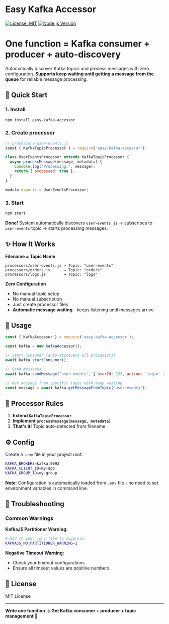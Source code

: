 # Easy Kafka Accessor

[![License: MIT](https://img.shields.io/badge/License-MIT-yellow.svg)](https://opensource.org/licenses/MIT)
[![Node.js Version](https://img.shields.io/badge/node-%3E%3D16.0.0-brightgreen.svg)](https://nodejs.org/)

# One function = Kafka consumer + producer + auto-discovery

Automatically discover Kafka topics and process messages with zero configuration. **Supports keep waiting until getting a message from the queue** for reliable message processing.

## 🚀 Quick Start

### 1. Install
```bash
npm install easy-kafka-accessor
```

### 2. Create processor
```javascript
// processors/user-events.js
const { KafkaTopicProcessor } = require('easy-kafka-accessor');

class UserEventsProcessor extends KafkaTopicProcessor {
  async processMessage(message, metadata) {
    console.log('Processing:', message);
    return { processed: true };
  }
}

module.exports = UserEventsProcessor;
```

### 3. Start
```bash
npm start
```

**Done!** System automatically discovers `user-events.js` → subscribes to `user-events` topic → starts processing messages.

## ✨ How It Works

**Filename = Topic Name**
```
processors/user-events.js → Topic: "user-events"
processors/orders.js      → Topic: "orders"
processors/logs.js        → Topic: "logs"
```

**Zero Configuration**
- No manual topic setup
- No manual subscription  
- Just create processor files
- **Automatic message waiting** - keeps listening until messages arrive

## 🔧 Usage

```javascript
const { KafkaAccessor } = require('easy-kafka-accessor');

const kafka = new KafkaAccessor();

// Start consumer (auto-discovers all processors)
await kafka.startConsumer();

// Send messages
await kafka.sendMessage('user-events', { userId: 123, action: 'login' });

// Get message from specific topic with keep waiting
const message = await kafka.getMessageFromTopic('user-events');
```

## 📁 Processor Rules

1. **Extend `KafkaTopicProcessor`**
2. **Implement `processMessage(message, metadata)`**
3. **That's it!** Topic auto-detected from filename

## ⚙️ Config

Create a `.env` file in your project root:
```bash
KAFKA_BROKERS=kafka:9092
KAFKA_CLIENT_ID=my-app
KAFKA_GROUP_ID=my-group
```

**Note**: Configuration is automatically loaded from `.env` file - no need to set environment variables in command line.

## 🔧 Troubleshooting

### Common Warnings

**KafkaJS Partitioner Warning:**
```bash
# Add to your .env file to suppress
KAFKAJS_NO_PARTITIONER_WARNING=1
```

**Negative Timeout Warning:**
- Check your timeout configurations
- Ensure all timeout values are positive numbers

## 📄 License

MIT License

---

**Write one function → Get Kafka consumer + producer + topic management** 🚀

